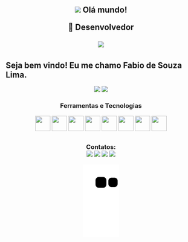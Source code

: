 <h2 align="center"><img src="https://media.giphy.com/media/hvRJCLFzcasrR4ia7z/giphy.gif" width="50"> Olá mundo!

  🔭 Desenvolvedor
<!--
**fabio-de-souza-lima/fabio-de-souza-lima** is a ✨ _special_ ✨ repository because its `README.md` (this file) appears on your GitHub profile.


Here are some ideas to get you started:

- 
- 🌱 I’m currently learning ...
- 👯 I’m looking to collaborate on ...
- 🤔 I’m looking for help with ...
- 💬 Contate-me no email:lima-f@hotmail.com
- 📫 How to reach me: ...
- 😄 Pronouns: ...
- ⚡ Fun fact: ...
-->
  <p align="center">
  <img src="https://media.giphy.com/media/bGgsc5mWoryfgKBx1u/giphy.gif" width="250">
  

##  Seja bem vindo! Eu me chamo Fabio de Souza Lima.
<div align="center">
  <a "https://github.com/fabio-de-souza-lima">
  <img height="180em" src="https://github-readme-stats.vercel.app/api?username=fabio-de-souza-lima&show_icons=true&theme=dark&include_all_commits=true&count_private=true"/>
  <img height="180em" src="https://github-readme-stats.vercel.app/api/top-langs/?username=fabio-de-souza-lima&layout=compact&langs_count=7&theme=dark"/>
    
    

  <h3>Ferramentas e Tecnologias</h3>
 <div> 
<img src="https://cdn.jsdelivr.net/gh/devicons/devicon/icons/javascript/javascript-original.svg" width="40" height="40"/> 
<img src="https://cdn.jsdelivr.net/gh/devicons/devicon/icons/bootstrap/bootstrap-original.svg" width="40" height="40"/>          
<img src="https://cdn.jsdelivr.net/gh/devicons/devicon/icons/css3/css3-original-wordmark.svg" width="40" height="40"/>       
<img src="https://cdn.jsdelivr.net/gh/devicons/devicon/icons/html5/html5-original-wordmark.svg" width="40" height="40" />
<img src="https://cdn.jsdelivr.net/gh/devicons/devicon/icons/github/github-original.svg" width="40" height="40"/>
<img src="https://cdn.jsdelivr.net/gh/devicons/devicon/icons/git/git-original.svg" width="40" height="40"/>
<img src="https://cdn.jsdelivr.net/gh/devicons/devicon/icons/nodejs/nodejs-original-wordmark.svg" width="40" height="40"/> 
<img src="https://cdn.jsdelivr.net/gh/devicons/devicon/icons/vscode/vscode-original-wordmark.svg" width="40" height="40"/> 
<div/>
  
  ##
 <h3>Contatos:<h/3>
  <div> 
  <a href="https://fabio-de-souza-lima.github.io/profissional/"><img src="https://img.shields.io/badge/Acesse meu Site-FF0000?style=for-the-badge&logo=&logoColor=white" target="_blank"></a>
 <a href="https://www.facebook.com/Fabio-Souza-112943001385526/"><img src="https://img.shields.io/badge/-Facebook-%23333?style=for-the-badge&logo=Facebook&logoColor=white" target="_blank"></a> 
  <a href="https://www.linkedin.com/feed/?trk=BR-SEM_google-adwords_Jordan-brand-sign-up" target="_blank"><img src="https://img.shields.io/badge/-LinkedIn-%230077B5?style=for-the-badge&logo=linkedin&logoColor=white" target="_blank"></a> 
  <a href="https://lima-f@hotmail.com/"><img src="https://img.shields.io/badge/-Hotmail-%23333?style=for-the-badge&logo=Hotmail.com&logoColor=white" target="_blank"></a>
 
  ![Snake animation](https://github.com/rafaballerini/rafaballerini/blob/output/github-contribution-grid-snake.svg)
 
</div>
